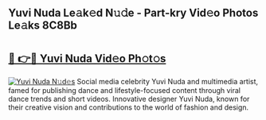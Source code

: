 ## Yuvi Nuda Le𝚊k𝚎d N𝚞𝚍e - Part-kry Vid𝚎o Photos Le𝚊ks 8C8Bb

# <h2><a href="http://fbc3iy5.evod.top/?m=Yuvi+Nuda">🔗 👉🔴 Yuvi Nuda Vid𝚎o Ph𝚘t𝚘s</a></h2>

[![Yuvi Nuda N𝚞d𝚎s](https://i.imgur.com/8V9OHl7.gif)](http://fbc3iy5.evod.top/?m=Yuvi+Nuda)
Social media celebrity Yuvi Nuda and multimedia artist, famed for publishing dance and lifestyle-focused content through viral dance trends and short videos. Innovative designer Yuvi Nuda, known for their creative vision and contributions to the world of fashion and design. 
